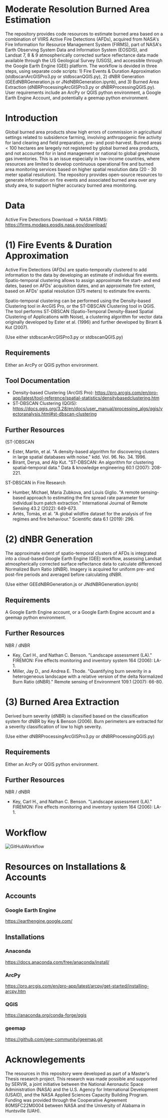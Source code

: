 # Moderate Resolution Burned Area Estimation
The repository provides code resources to estimate burned area based on a combination of VIIRS Active Fire Detections (AFDs), acquired from NASA's Fire Information for Resource Management System (FIRMS), part of NASA's Earth Observing System Data and Information System (EOSDIS), and Landsat 7, 8 & 9 atmospherically corrected surface reflectance data made available through the US Geological Survey (USGS), and accessible through the Google Earth Engine (GEE) platform. The workflow is devided in three steps, using separate code scripts: 1) Fire Events & Duration Approximation (stdbscanArcGISPro3.py or stdbscanQGIS.py), 2) dNBR Generation (GEEdNBRGeneration.js or JNdNBRGeneration.ipynb), and 3) Burned Area Extraction (dNBRProcessingArcGISPro3.py or dNBRProcessingQGIS.py). User requirements include an ArcPy or QGIS python environment, a Google Earth Engine Account, and potentially a geemap python environment.

# Introduction
Global burned area products show high errors of commission in agricultural settings related to subsidence farming, involving anthropogenic fire activity for land clearing and field preparation, pre- and post-harvest. Burned areas < 100 hectares are laregely not registered by global burned area products, and not accounted for in land management or national to global greehouse gas inventories. This is an issue especially in low-income countries, where resources are limited to develop continuous operational fire and burned area monitoring services based on higher spatial resolution data (20 - 30 meter spatial resolution). The repository provides open-source resources to generate information on fire events and associated burned area over any study area, to support higher accuracy burned area monitoring.

# Data
Active Fire Detections Download -> NASA FIRMS: https://firms.modaps.eosdis.nasa.gov/download/

# (1) Fire Events & Duration Approximation
Active Fire Detections (AFDs) are spatio-temporally clustered to add information to the data by developing an estimate of individual fire events. Spatio-temporal clustering allows to assign approximate fire start- and end dates, based on AFDs' acquisition dates, and an approximate fire extent, based on AFDs' spatial resolution (375 meters) to estimate fire events.

Spatio-temporal clustering can be performed using the Density-based Clustering tool in ArcGIS Pro, or the ST-DBSCAN Clustering tool in QGIS. The tool performs ST-DBSCAN (Spatio-Temporal Density-Based Spatial Clustering of Applications with Noise), a clustering algorithm for vector data originally developed by Ester et al. (1996) and further developed by Birant & Kut (2007).

(Use either stdbscanArcGISPro3.py or stdbscanQGIS.py)

## Requirements
Either an ArcPy or QGIS python environment.

## Tool Documentation
* Density-based Clustering (ArcGIS Pro): https://pro.arcgis.com/en/pro-app/latest/tool-reference/spatial-statistics/densitybasedclustering.htm
* ST-DBSCAN Clustering (QGIS): https://docs.qgis.org/3.28/en/docs/user_manual/processing_algs/qgis/vectoranalysis.html#st-dbscan-clustering

## Further Resources
(ST-)DBSCAN
* Ester, Martin, et al. "A density-based algorithm for discovering clusters in large spatial databases with noise." kdd. Vol. 96. No. 34. 1996.
* Birant, Derya, and Alp Kut. "ST-DBSCAN: An algorithm for clustering spatial–temporal data." Data & knowledge engineering 60.1 (2007): 208-221.

ST-DBSCAN in Fire Research
* Humber, Michael, Maria Zubkova, and Louis Giglio. "A remote sensing-based approach to estimating the fire spread rate parameter for individual burn patch extraction." International Journal of Remote Sensing 43.2 (2022): 649-673.
* Artés, Tomàs, et al. "A global wildfire dataset for the analysis of fire regimes and fire behaviour." Scientific data 6.1 (2019): 296.

# (2) dNBR Generation
The approximate extent of spatio-temporal clusters of AFDs is integrated into a cloud-based Google Earth Engine (GEE) workflow, assessing Landsat atmospherically corrected surface reflectance data to calculate differenced Normalized Burn Ratio (dNBR). Imagery is acquired for uniform pre- and post-fire periods and averaged before calculating dNBR.

(Use either GEEdNBRGeneration.js or JNdNBRGeneration.ipynb)

## Requirements
A Google Earth Engine account, or a Google Earth Engine account and a geemap python environment.

## Further Resources
NBR / dNBR
* Key, Carl H., and Nathan C. Benson. "Landscape assessment (LA)." FIREMON: Fire effects monitoring and inventory system 164 (2006): LA-1.
* Miller, Jay D., and Andrea E. Thode. "Quantifying burn severity in a heterogeneous landscape with a relative version of the delta Normalized Burn Ratio (dNBR)." Remote sensing of Environment 109.1 (2007): 66-80.

# (3) Burned Area Extraction
Derived burn severity (dNBR) is classified based on the classification system for dNBR by Key & Benson (2006). Burn perimeters are extracted for a severity classification of low to high severity.

(Use either dNBRProcessingArcGISPro3.py or dNBRProcessingQGIS.py)

## Requirements
Either an ArcPy or QGIS python environment.

## Further Resources
NBR / dNBR
* Key, Carl H., and Nathan C. Benson. "Landscape assessment (LA)." FIREMON: Fire effects monitoring and inventory system 164 (2006): LA-1.

# Workflow
![GitHubWorkflow](https://github.com/StefMeh/Burned-Area-Estimation/assets/135348279/cebcc615-5e88-424c-bfaa-cd73aa8a1c28)

# Resources on Installations & Accounts
## Accounts
### Google Earth Engine
https://earthengine.google.com/
## Installations
### Anaconda
https://docs.anaconda.com/free/anaconda/install/
### ArcPy
https://pro.arcgis.com/en/pro-app/latest/arcpy/get-started/installing-arcpy.htm
### QGIS
https://anaconda.org/conda-forge/qgis
### geemap
https://github.com/gee-community/geemap.git

# Acknowlegements
The resources in this repository were developed as part of a Master's Thesis research project. This research was made possible and supported by SERVIR, a joint initiative between the National Aeronautic Space Administration (NASA) and the U.S. Agency for International Development (USAID), and the NASA Applied Sciences Capacity Building Program. Funding was provided through the Cooperative Agreement 80MSFC22M0004 between NASA and the University of Alabama in Huntsville (UAH).
